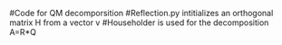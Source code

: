#Code for QM decomporsition
#Reflection.py intitializes an orthogonal matrix H from a vector v
#Householder is used for the decomposition A=R*Q
